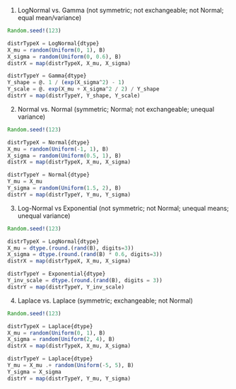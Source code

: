 1. LogNormal vs. Gamma (not symmetric; not exchangeable; not Normal; equal mean/variance)

```julia
Random.seed!(123)

distrTypeX = LogNormal{dtype}
X_mu = random(Uniform(0, 1), B)
X_sigma = random(Uniform(0, 0.6), B)
distrX = map(distrTypeX, X_mu, X_sigma)

distrTypeY = Gamma{dtype}
Y_shape = @. 1 / (exp(X_sigma^2) - 1)
Y_scale = @. exp(X_mu + X_sigma^2 / 2) / Y_shape
distrY = map(distrTypeY, Y_shape, Y_scale)
```

2. Normal vs. Normal (symmetric; Normal; not exchangeable; unequal variance)

```julia
Random.seed!(123)

distrTypeX = Normal{dtype}
X_mu = random(Uniform(-1, 1), B)
X_sigma = random(Uniform(0.5, 1), B)
distrX = map(distrTypeX, X_mu, X_sigma)

distrTypeY = Normal{dtype}
Y_mu = X_mu
Y_sigma = random(Uniform(1.5, 2), B)
distrY = map(distrTypeY, Y_mu, Y_sigma)
```

3. Log-Normal vs Exponential (not symmetric; not Normal; unequal means; unequal variance)

```julia
Random.seed!(123)

distrTypeX = LogNormal{dtype}
X_mu = dtype.(round.(rand(B), digits=3))
X_sigma = dtype.(round.(rand(B) * 0.6, digits=3))
distrX = map(distrTypeX, X_mu, X_sigma)

distrTypeY = Exponential{dtype}
Y_inv_scale = dtype.(round.(rand(B), digits = 3))
distrY = map(distrTypeY, Y_inv_scale)
```

4. Laplace vs. Laplace (symmetric; exchangeable; not Normal)

```julia
Random.seed!(123)

distrTypeX = Laplace{dtype}
X_mu = random(Uniform(0, 1), B)
X_sigma = random(Uniform(2, 4), B)
distrX = map(distrTypeX, X_mu, X_sigma)

distrTypeY = Laplace{dtype}
Y_mu = X_mu .+ random(Uniform(-5, 5), B)
Y_sigma = X_sigma
distrY = map(distrTypeY, Y_mu, Y_sigma)
```

